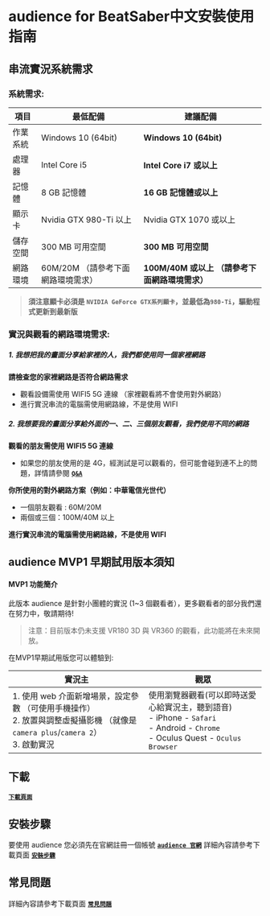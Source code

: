 # audience for BeatSaber中文安裝使用指南
## 串流實況系統需求
### 系統需求:
項目 | 最低配備 | 建議配備
--- | --- | ---
作業系統 | Windows 10 (64bit) | **Windows 10 (64bit)**
處理器 | Intel Core i5  | **Intel Core i7 或以上**
記憶體 | 8 GB 記憶體 | **16 GB 記憶體或以上**
顯示卡 | Nvidia GTX 980-Ti 以上 | Nvidia GTX 1070 或以上
儲存空間 | 300 MB 可用空間 | **300 MB 可用空間**
網路環境 | 60M/20M （請參考下面網路環境需求） | **100M/40M 或以上 （請參考下面網路環境需求）**
> **須注意顯卡必須是 `NVIDIA GeForce GTX系列顯卡`，並最低為`980-Ti`，驅動程式更新到最新版**

### 實況與觀看的網路環境需求:
##### 1. 我想把我的畫面分享給家裡的人，我們都使用同一個家裡網路
**請檢查您的家裡網路是否符合網路需求**
- 觀看設備需使用 WIFI5 5G 連線 （家裡觀看將不會使用對外網路）
- 進行實況串流的電腦需使用網路線，不是使用 WIFI
##### 2. 我想要我的畫面分享給外面的一、二、三個朋友觀看，我們使用不同的網路
**觀看的朋友需使用 WIFI5 5G 連線**
- 如果您的朋友使用的是 4G，經測試是可以觀看的，但可能會碰到連不上的問題，詳情請參閱 **[`Q&A`](https://www.xr-audience.live/zh-hant/download/#q5-2)**
 
**你所使用的對外網路方案（例如：中華電信光世代）**
- 一個朋友觀看 : 60M/20M
- 兩個或三個：100M/40M 以上

**進行實況串流的電腦需使用網路線，不是使用 WIFI**

## audience MVP1 早期試用版本須知
#### MVP1 功能簡介

此版本 audience 是針對小團體的實況 (1~3 個觀看者），更多觀看者的部分我們還在努力中，敬請期待!

> 注意：目前版本仍未支援 VR180 3D 與 VR360 的觀看，此功能將在未來開放。

在MVP1早期試用版您可以體驗到:

| 實況主 | 觀眾 |
| ------ | ------ |
| 1. 使用 web 介面新增場景，設定參數 （可使用手機操作）<br>2. 放置與調整虛擬攝影機 （就像是 `camera plus`/`camera 2`）<br>3. 啟動實況| 使用瀏覽器觀看(可以即時送愛心給實況主，聽到語音)<br> - iPhone - `Safari` <br> - Android - `Chrome` <br> - Oculus Quest - `Oculus Browser`|

## 下載
**[`下載頁面`](https://www.xr-audience.live/zh-hant/download/)**


## 安裝步驟
要使用 audience 您必須先在官網註冊一個帳號 **[`audience 官網`](https://www.xr-audience.live/zh-hant/)**
詳細內容請參考下載頁面 **[`安裝步驟`](https://www.xr-audience.live/zh-hant/download/#install)**


## 常見問題
詳細內容請參考下載頁面 **[`常見問題`](https://www.xr-audience.live/zh-hant/download/#q1-1)**

